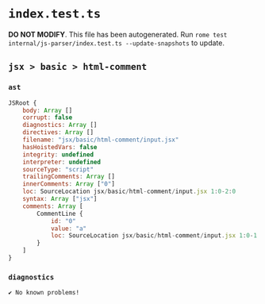 # `index.test.ts`

**DO NOT MODIFY**. This file has been autogenerated. Run `rome test internal/js-parser/index.test.ts --update-snapshots` to update.

## `jsx > basic > html-comment`

### `ast`

```javascript
JSRoot {
	body: Array []
	corrupt: false
	diagnostics: Array []
	directives: Array []
	filename: "jsx/basic/html-comment/input.jsx"
	hasHoistedVars: false
	integrity: undefined
	interpreter: undefined
	sourceType: "script"
	trailingComments: Array []
	innerComments: Array ["0"]
	loc: SourceLocation jsx/basic/html-comment/input.jsx 1:0-2:0
	syntax: Array ["jsx"]
	comments: Array [
		CommentLine {
			id: "0"
			value: "a"
			loc: SourceLocation jsx/basic/html-comment/input.jsx 1:0-1:5
		}
	]
}
```

### `diagnostics`

```
✔ No known problems!

```
